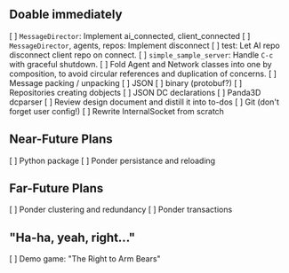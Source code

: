 Doable immediately
------------------

[ ] `MessageDirector`: Implement ai_connected, client_connected
    [ ] `MessageDirector`, agents, repos: Implement disconnect
        [ ] test: Let AI repo disconnect client repo on connect.
[ ] `simple_sample_server`: Handle `C-c` with graceful shutdown.
[ ] Fold Agent and Network classes into one by composition, to avoid circular
    references and duplication of concerns.
[ ] Message packing / unpacking
    [ ] JSON
    [ ] binary (protobuf?)
[ ] Repositories creating dobjects
    [ ] JSON DC declarations
    [ ] Panda3D dcparser
[ ] Review design document and distill it into to-dos
[ ] Git (don't forget user config!)
[ ] Rewrite InternalSocket from scratch


Near-Future Plans
-----------------

[ ] Python package
[ ] Ponder persistance and reloading


Far-Future Plans
----------------

[ ] Ponder clustering and redundancy
[ ] Ponder transactions


"Ha-ha, yeah, right..."
-----------------------

[ ] Demo game: "The Right to Arm Bears"
